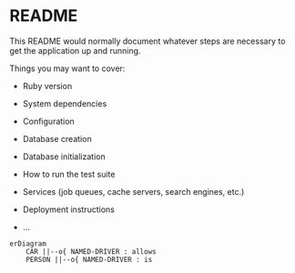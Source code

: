 # README

This README would normally document whatever steps are necessary to get the
application up and running.

Things you may want to cover:

* Ruby version

* System dependencies

* Configuration

* Database creation

* Database initialization

* How to run the test suite

* Services (job queues, cache servers, search engines, etc.)

* Deployment instructions

* ...


``` test
erDiagram
    CAR ||--o{ NAMED-DRIVER : allows
    PERSON ||--o{ NAMED-DRIVER : is
```
